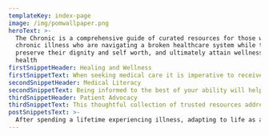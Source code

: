 ```yaml
---
templateKey: index-page
image: /img/pomwallpaper.png
heroText: >-
  The Chronic is a comprehensive guide of curated resources for those with
  chronic illness who are navigating a broken healthcare system while trying to
  preserve their dignity and self worth, and ultimately attain wellness and
  health
firstSnippetHeader: Healing and Wellness
firstSnippetText: When seeking medical care it is imperative to receive validation in the form of an accurate diagnosis which leads to the appropriate treatment approach and a better quality of care
secondSnippetHeader: Medical Literacy
secondSnippetText: Being informed to the best of your ability will help you advocate for yourself and your health needs, especially if your doctor is not prepared to do so
thirdSnippetHeader: Patient Advocacy
thirdSnippetText: This thoughtful collection of trusted resources addresses a variety of diseases and conditions and aims to empower, challenge, and revolutionize the patient perspective
postSnippetsText: >-
  After spending a lifetime experiencing illness, adapting to life as a complex patient, and dedicating myself to researching various conditions, I felt compelled to share this cultivation of resources, skills, and insights to aid others on their journey to a better understanding of their conditions, restoring agency, and healing 
---
```


